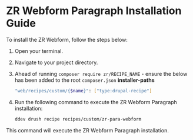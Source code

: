 # ZR Webform Paragraph Installation Guide

To install the ZR Webform, follow the steps below:

1. Open your terminal.
2. Navigate to your project directory.
3. Ahead of running `composer require zr/RECIPE_NAME` - ensure the below has been added to the root `composer.json` **installer-paths**
    ```sh
    "web/recipes/custom/{$name}": ["type:drupal-recipe"]
    ```
4. Run the following command to execute the ZR Webform Paragraph installation:

    ```sh
    ddev drush recipe recipes/custom/zr-para-webform
    ```

This command will execute the ZR Webform Paragraph installation.
